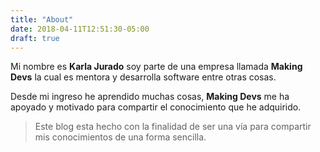 ```yaml
---
title: "About"
date: 2018-04-11T12:51:30-05:00
draft: true
---
```


Mi nombre es **Karla Jurado** soy parte de una empresa llamada **Making Devs** la cual es mentora y desarrolla software entre otras cosas.

 Desde mi ingreso he aprendido muchas cosas, **Making Devs** me ha apoyado y motivado para compartir el conocimiento que he adquirido.

> Este blog esta hecho con la finalidad de ser una vía para compartir mis conocimientos de una forma sencilla.
